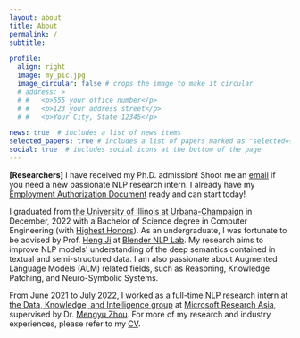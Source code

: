 ```yaml
---
layout: about
title: About
permalink: /
subtitle: 

profile:
  align: right
  image: my_pic.jpg
  image_circular: false # crops the image to make it circular
  # address: >
  # #   <p>555 your office number</p>
  # #   <p>123 your address street</p>
  # #   <p>Your City, State 12345</p>

news: true  # includes a list of news items
selected_papers: true # includes a list of papers marked as "selected={true}"
social: true  # includes social icons at the bottom of the page
---
```

**\[Researchers\]** I have received my Ph.D. admission! Shoot me an [email](mailto:jx17@illinois.edu) if you need a new passionate NLP research intern. I already have my [Employment Authorization Document](https://www.uscis.gov/working-in-the-united-states/students-and-exchange-visitors/optional-practical-training-opt-for-f-1-students) ready and can start today!

I graduated from [the University of Illinois at Urbana-Champaign](https://illinois.edu/) in December, 2022 with a Bachelor of Science degree in Computer Engineering (with [Highest Honors](https://ece.illinois.edu/academics/ugrad/honors-programs)). As an undergraduate, I was fortunate to be advised by Prof. [Heng Ji](http://blender.cs.illinois.edu/hengji.html) at [Blender NLP Lab](http://blender.cs.illinois.edu/index.html). My research aims to improve NLP models' understanding of the deep semantics contained in textual and semi-structured data. I am also passionate about Augmented Language Models (ALM) related fields, such as Reasoning, Knowledge Patching, and Neuro-Symbolic Systems.

From June 2021 to July 2022, I worked as a full-time NLP research intern at [the Data, Knowledge, and Intelligence group](https://www.microsoft.com/en-us/research/group/data-knowledge-intelligence/) at [Microsoft Research Asia](https://www.microsoft.com/en-us/research/lab/microsoft-research-asia/), supervised by Dr. [Mengyu Zhou](https://www.microsoft.com/en-us/research/people/mezho/). For more of my research and industry experiences, please refer to my [CV](https://liamjxu.github.io/assets/pdf/JialiangXu%20CV%202022.12.19.pdf).

